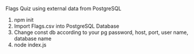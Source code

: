 Flags Quiz using external data from PostgreSQL

1. npm init
2. Import Flags.csv into PostgreSQL Database
3. Change const db according to your pg password, host, port, user name, database name
4. node index.js
